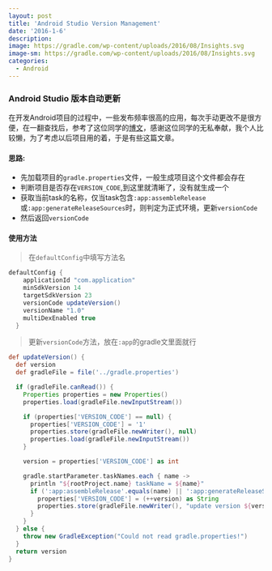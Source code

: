 ```yaml
---
layout: post
title: 'Android Studio Version Management'
date: '2016-1-6'
description:
image: https://gradle.com/wp-content/uploads/2016/08/Insights.svg
image-sm: https://gradle.com/wp-content/uploads/2016/08/Insights.svg
categories:
  - Android
---
```


### Android Studio 版本自动更新

在开发Android项目的过程中，一些发布频率很高的应用，每次手动更改不是很方便，在一翻查找后，参考了这位同学的[博文](http://www.jianshu.com/p/e78cfc848d24)，感谢这位同学的无私奉献，我个人比较懒，为了考虑以后项目用的着，于是有些这篇文章。

#### 思路:
* 先加载项目的`gradle.properties`文件，一般生成项目这个文件都会存在
* 判断项目是否存在`VERSION_CODE`,到这里就清晰了，没有就生成一个
* 获取当前task的名称，仅当task包含`:app:assembleRelease`或`:app:generateReleaseSources`时，则判定为正式环境，更新`versionCode`
* 然后返回`versionCode`


#### 使用方法
>在`defaultConfig`中填写方法名

``` groovy
defaultConfig {
    applicationId "com.application"
    minSdkVersion 14
    targetSdkVersion 23
    versionCode updateVersion()
    versionName "1.0"
    multiDexEnabled true
  }
```

> 更新`versionCode`方法，放在`:app`的gradle文里面就行

``` groovy
def updateVersion() {
  def version
  def gradleFile = file('../gradle.properties')

  if (gradleFile.canRead()) {
    Properties properties = new Properties()
    properties.load(gradleFile.newInputStream())

    if (properties['VERSION_CODE'] == null) {
      properties['VERSION_CODE'] = '1'
      properties.store(gradleFile.newWriter(), null)
      properties.load(gradleFile.newInputStream())
    }

    version = properties['VERSION_CODE'] as int

    gradle.startParameter.taskNames.each { name ->
      println "${rootProject.name} taskName = ${name}"
      if (':app:assembleRelease'.equals(name) || ':app:generateReleaseSources'.equals(name)) {
        properties['VERSION_CODE'] = (++version) as String
        properties.store(gradleFile.newWriter(), "update version ${version}")
      }
    }
  } else {
    throw new GradleException("Could not read gradle.properties!")
  }
  return version
}
```
